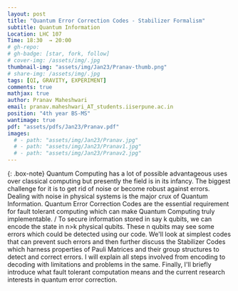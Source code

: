 ```yaml
---
layout: post
title: "Quantum Error Correction Codes - Stabilizer Formalism"
subtitle: Quantum Information 
Location: LHC 107
Time: 18:30  → 20:00
# gh-repo:
# gh-badge: [star, fork, follow]
# cover-img: /assets/img/.jpg
thumbnail-img: "assets/img/Jan23/Pranav-thumb.png"
# share-img: /assets/img/.jpg
tags: [QI, GRAVITY, EXPERIMENT]
comments: true
mathjax: true
author: Pranav Maheshwari
email: pranav.maheshwari_AT_students.iiserpune.ac.in
position: "4th year BS-MS"
wantimage: true
pdf: "assets/pdfs/Jan23/Pranav.pdf"
images:
  # - path: "assets/img/Jan23/Pranav.jpg"
  # - path: "assets/img/Jan23/Pranav1.jpg"
  # - path: "assets/img/Jan23/Pranav2.jpg"
---
```

{: .box-note}
Quantum Computing has a lot of possible advantageous uses over classical computing but presently the field is in its infancy. The biggest challenge for it is to get rid of noise or become robust against errors. Dealing with noise in physical systems is the major crux of Quantum Information. Quantum Error Correction Codes are the essential requirement for fault tolerant computing which can make Quantum Computing truly implementable.
/
To secure information stored in say k qubits, we can encode the state in n>k physical qubits. These n qubits may see some errors which could be detected using our code. We'll look at simplest codes that can prevent such errors and then further discuss the Stabilizer Codes which harness properties of Pauli Matrices and their group structures to detect and correct errors. I will explain all steps involved from encoding to decoding with limitations and problems in the same. Finally, I'll briefly introduce what fault tolerant computation means and the current research interests in quantum error correction.